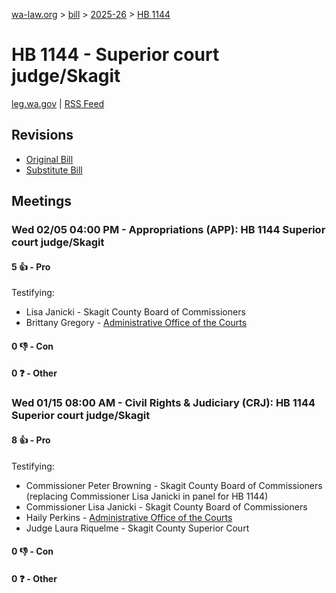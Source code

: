 [wa-law.org](/) > [bill](/bill/) > [2025-26](/bill/2025-26/) > [HB 1144](/bill/2025-26/hb/1144/)

# HB 1144 - Superior court judge/Skagit
[leg.wa.gov](https://app.leg.wa.gov/billsummary?BillNumber=1144&Year=2025&Initiative=false) | [RSS Feed](./rss.xml)

## Revisions
* [Original Bill](1/)
* [Substitute Bill](S/)

## Meetings
### Wed 02/05 04:00 PM - Appropriations (APP): HB 1144 Superior court judge/Skagit
#### 5 👍 - Pro
Testifying:
* Lisa Janicki - Skagit County Board of Commissioners
* Brittany Gregory - [Administrative Office of the Courts](/org/administrative_office_of_the_courts/)

#### 0 👎 - Con

#### 0 ❓ - Other

### Wed 01/15 08:00 AM - Civil Rights & Judiciary (CRJ): HB 1144 Superior court judge/Skagit
#### 8 👍 - Pro
Testifying:
* Commissioner Peter Browning - Skagit County Board of Commissioners (replacing Commissioner Lisa Janicki in panel for HB 1144)
* Commissioner Lisa Janicki - Skagit County Board of Commissioners
* Haily Perkins - [Administrative Office of the Courts](/org/administrative_office_of_the_courts/)
* Judge Laura Riquelme - Skagit County Superior Court

#### 0 👎 - Con

#### 0 ❓ - Other
